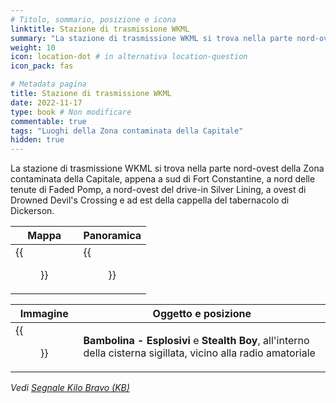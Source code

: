 ```yaml
---
# Titolo, sommario, posizione e icona
linktitle: Stazione di trasmissione WKML
summary: "La stazione di trasmissione WKML si trova nella parte nord-ovest della Zona contaminata della Capitale, appena a sud di Fort Constantine, a nord delle tenute di Faded Pomp, a nord-ovest del drive-in Silver Lining, a ovest di Drowned Devil's Crossing e ad est della cappella del tabernacolo di Dickerson."
weight: 10
icon: location-dot # in alternativa location-question
icon_pack: fas

# Metadata pagina
title: Stazione di trasmissione WKML
date: 2022-11-17
type: book # Non modificare
commentable: true
tags: "Luoghi della Zona contaminata della Capitale"
hidden: true
---
```




La stazione di trasmissione WKML si trova nella parte nord-ovest della Zona contaminata della Capitale, appena a sud di Fort Constantine, a nord delle tenute di Faded Pomp, a nord-ovest del drive-in Silver Lining, a ovest di Drowned Devil's Crossing e ad est della cappella del tabernacolo di Dickerson.

| Mappa                               | Panoramica                                     |
| ----------------------------------- | ---------------------------------------------- |
| {{<figure src="WKML_BS_loc.webp">}} | {{<figure src="WKML_broadcast_station.webp">}} |

| Immagine                                               | Oggetto e posizione                                                                                             |
| ------------------------------------------------------ | --------------------------------------------------------------------------------------------------------------- |
| {{<figure src="Sealed_cistern_WKML_bobblehead.webp">}} | **Bambolina - Esplosivi** e **Stealth Boy**, all'interno della cisterna sigillata, vicino alla radio amatoriale |


*Vedi [Segnale Kilo Bravo (KB)](#segnale-kilo-bravo-kb)*

